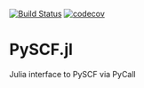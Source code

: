 [![Build Status](https://travis-ci.com/zyth0s/PySCF.jl.svg?branch=master)](https://travis-ci.com/zyth0s/PySCF.jl)
[![codecov](https://codecov.io/gh/zyth0s/PySCF.jl/branch/master/graph/badge.svg)](https://codecov.io/gh/zyth0s/PySCF.jl)

# PySCF.jl
Julia interface to PySCF via PyCall
